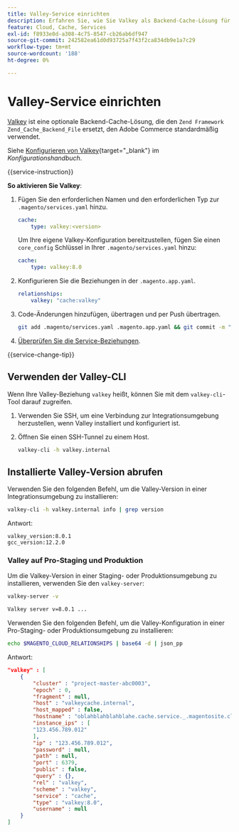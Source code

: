 ```yaml
---
title: Valley-Service einrichten
description: Erfahren Sie, wie Sie Valkey als Backend-Cache-Lösung für Adobe Commerce in der Cloud-Infrastruktur einrichten und optimieren können.
feature: Cloud, Cache, Services
exl-id: f8933e0d-a308-4c75-8547-cb26ab6df947
source-git-commit: 242582ea61d0d93725a7f43f2ca834db9e1a7c29
workflow-type: tm+mt
source-wordcount: '188'
ht-degree: 0%

---
```


# Valley-Service einrichten

[Valkey](https://valkey.io) ist eine optionale Backend-Cache-Lösung, die den `Zend Framework Zend_Cache_Backend_File` ersetzt, den Adobe Commerce standardmäßig verwendet.

Siehe [Konfigurieren von Valkey](https://experienceleague.adobe.com/docs/commerce-operations/configuration-guide/cache/valkey/config-valkey.html){target="_blank"} im _Konfigurationshandbuch_.

{{service-instruction}}

**So aktivieren Sie Valkey**:

1. Fügen Sie den erforderlichen Namen und den erforderlichen Typ zur `.magento/services.yaml` hinzu.

   ```yaml
   cache:
       type: valkey:<version>
   ```

   Um Ihre eigene Valkey-Konfiguration bereitzustellen, fügen Sie einen `core_config` Schlüssel in Ihrer `.magento/services.yaml` hinzu:

   ```yaml
   cache:
       type: valkey:8.0
   ```

1. Konfigurieren Sie die Beziehungen in der `.magento.app.yaml`.

   ```yaml
   relationships:
       valkey: "cache:valkey"
   ```

1. Code-Änderungen hinzufügen, übertragen und per Push übertragen.

   ```bash
   git add .magento/services.yaml .magento.app.yaml && git commit -m "Enable valkey service" && git push origin <branch-name>
   ```

1. [Überprüfen Sie die Service-Beziehungen](services-yaml.md#service-relationships).

{{service-change-tip}}

## Verwenden der Valley-CLI

Wenn Ihre Valley-Beziehung `valkey` heißt, können Sie mit dem `valkey-cli`-Tool darauf zugreifen.

1. Verwenden Sie SSH, um eine Verbindung zur Integrationsumgebung herzustellen, wenn Valley installiert und konfiguriert ist.

1. Öffnen Sie einen SSH-Tunnel zu einem Host.

   ```bash
   valkey-cli -h valkey.internal
   ```

## Installierte Valley-Version abrufen

Verwenden Sie den folgenden Befehl, um die Valley-Version in einer Integrationsumgebung zu installieren:

```bash
valkey-cli -h valkey.internal info | grep version
```

Antwort:

```
valkey_version:8.0.1
gcc_version:12.2.0
```

### Valley auf Pro-Staging und Produktion

Um die Valkey-Version in einer Staging- oder Produktionsumgebung zu installieren, verwenden Sie den `valkey-server`:

```bash
valkey-server -v
```

```bash
Valkey server v=8.0.1 ...
```

Verwenden Sie den folgenden Befehl, um die Valley-Konfiguration in einer Pro-Staging- oder Produktionsumgebung zu installieren:

```bash
echo $MAGENTO_CLOUD_RELATIONSHIPS | base64 -d | json_pp
```

Antwort:

```json
"valkey" : [
    {
        "cluster" : "project-master-abc0003",
        "epoch" : 0,
        "fragment" : null,
        "host" : "valkeycache.internal",
        "host_mapped" : false,
        "hostname" : "oblahblahblahblahe.cache.service._.magentosite.cloud",
        "instance_ips" : [
        "123.456.789.012"
        ],
        "ip" : "123.456.789.012",
        "password" : null,
        "path" : null,
        "port" : 6379,
        "public" : false,
        "query" : {},
        "rel" : "valkey",
        "scheme" : "valkey",
        "service" : "cache",
        "type" : "valkey:8.0",
        "username" : null
    }
]
```
